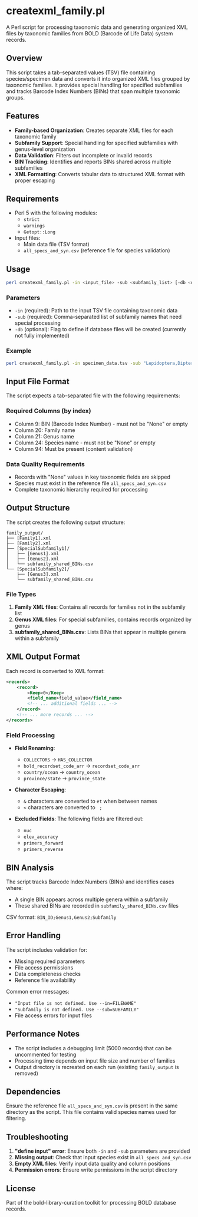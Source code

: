# createxml_family.pl

A Perl script for processing taxonomic data and generating organized XML files by taxonomic families from BOLD (Barcode of Life Data) system records.

## Overview

This script takes a tab-separated values (TSV) file containing species/specimen data and converts it into organized XML files grouped by taxonomic families. It provides special handling for specified subfamilies and tracks Barcode Index Numbers (BINs) that span multiple taxonomic groups.

## Features

- **Family-based Organization**: Creates separate XML files for each taxonomic family
- **Subfamily Support**: Special handling for specified subfamilies with genus-level organization
- **Data Validation**: Filters out incomplete or invalid records
- **BIN Tracking**: Identifies and reports BINs shared across multiple subfamilies
- **XML Formatting**: Converts tabular data to structured XML format with proper escaping

## Requirements

- Perl 5 with the following modules:
  - `strict`
  - `warnings` 
  - `Getopt::Long`
- Input files:
  - Main data file (TSV format)
  - `all_specs_and_syn.csv` (reference file for species validation)

## Usage

```bash
perl createxml_family.pl -in <input_file> -sub <subfamily_list> [-db <database_flag>]
```

### Parameters

- `-in` (required): Path to the input TSV file containing taxonomic data
- `-sub` (required): Comma-separated list of subfamily names that need special processing
- `-db` (optional): Flag to define if database files will be created (currently not fully implemented)

### Example

```bash
perl createxml_family.pl -in specimen_data.tsv -sub "Lepidoptera,Diptera,Coleoptera"
```

## Input File Format

The script expects a tab-separated file with the following requirements:

### Required Columns (by index)
- Column 9: BIN (Barcode Index Number) - must not be "None" or empty
- Column 20: Family name
- Column 21: Genus name  
- Column 24: Species name - must not be "None" or empty
- Column 94: Must be present (content validation)

### Data Quality Requirements
- Records with "None" values in key taxonomic fields are skipped
- Species must exist in the reference file `all_specs_and_syn.csv`
- Complete taxonomic hierarchy required for processing

## Output Structure

The script creates the following output structure:

```
family_output/
├── [Family1].xml
├── [Family2].xml
├── [SpecialSubfamily1]/
│   ├── [Genus1].xml
│   ├── [Genus2].xml
│   └── subfamily_shared_BINs.csv
└── [SpecialSubfamily2]/
    ├── [Genus3].xml
    └── subfamily_shared_BINs.csv
```

### File Types

1. **Family XML files**: Contains all records for families not in the subfamily list
2. **Genus XML files**: For special subfamilies, contains records organized by genus
3. **subfamily_shared_BINs.csv**: Lists BINs that appear in multiple genera within a subfamily

## XML Output Format

Each record is converted to XML format:

```xml
<records>
    <record>
        <Keep>0</Keep>
        <field_name>field_value</field_name>
        <!-- ... additional fields ... -->
    </record>
    <!-- ... more records ... -->
</records>
```

### Field Processing

- **Field Renaming**: 
  - `COLLECTORS` → `HAS_COLLECTOR`
  - `bold_recordset_code_arr` → `recordset_code_arr`
  - `country/ocean` → `country_ocean`
  - `province/state` → `province_state`

- **Character Escaping**:
  - `&` characters are converted to ` et ` when between names
  - `<` characters are converted to ` ;`

- **Excluded Fields**: The following fields are filtered out:
  - `nuc`
  - `elev_accuracy` 
  - `primers_forward`
  - `primers_reverse`

## BIN Analysis

The script tracks Barcode Index Numbers (BINs) and identifies cases where:
- A single BIN appears across multiple genera within a subfamily
- These shared BINs are recorded in `subfamily_shared_BINs.csv` files

CSV format: `BIN_ID;Genus1,Genus2;Subfamily`

## Error Handling

The script includes validation for:
- Missing required parameters
- File access permissions
- Data completeness checks
- Reference file availability

Common error messages:
- `"Input file is not defined. Use --in=FILENAME"`
- `"Subfamily is not defined. Use --sub=SUBFAMILY"`
- File access errors for input files

## Performance Notes

- The script includes a debugging limit (5000 records) that can be uncommented for testing
- Processing time depends on input file size and number of families
- Output directory is recreated on each run (existing `family_output` is removed)

## Dependencies

Ensure the reference file `all_specs_and_syn.csv` is present in the same directory as the script. This file contains valid species names used for filtering.

## Troubleshooting

1. **"define input" error**: Ensure both `-in` and `-sub` parameters are provided
2. **Missing output**: Check that input species exist in `all_specs_and_syn.csv`
3. **Empty XML files**: Verify input data quality and column positions
4. **Permission errors**: Ensure write permissions in the script directory

## License

Part of the bold-library-curation toolkit for processing BOLD database records.